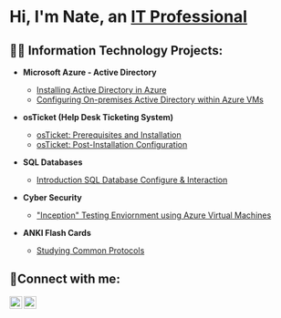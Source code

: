 <h1>Hi, I'm Nate, an <a href="https://www.linkedin.com/in/natepena">IT Professional</a></h1>

<h2>👨‍💻 Information Technology Projects:</h2>

- <b>Microsoft Azure - Active Directory</b>
  - [Installing Active Directory in Azure](https://github.com/itnatepena/install-ad)
  - [Configuring On-premises Active Directory within Azure VMs](https://github.com/itnatepena/configure-ad)


- <b>osTicket (Help Desk Ticketing System)</b>
  - [osTicket: Prerequisites and Installation](https://github.com/itnatepena/osticket-prereqs)
  - [osTicket: Post-Installation Configuration](https://github.com/itnatepena/post-install-config)

- <b>SQL Databases</b>
  - [Introduction SQL Database Configure & Interaction](https://github.com/itnatepena/SQL-DB-Intro)

- <b>Cyber Security</b>
   - ["Inception" Testing Enviornment using Azure Virtual Machines](https://github.com/itnatepena/azure-vm-network-project)

- <b>ANKI Flash Cards</b>
  - [Studying Common Protocols](https://github.com/itnatepena/anki-flash-cards)


<h2>🤳Connect with me:</h2>

[<img align="left" alt="natepena | LinkedIn" width="22px" src="https://cdn.jsdelivr.net/npm/simple-icons@v3/icons/linkedin.svg" />][linkedin]
[<img align="left" alt="MasterCraftFoods | Instagram" width="22px" src="https://cdn.jsdelivr.net/npm/simple-icons@v3/icons/instagram.svg" />][instagram]

[instagram]: https://www.instagram.com/mastercraftfoods/
[linkedin]: https://linkedin.com/in/natepena
